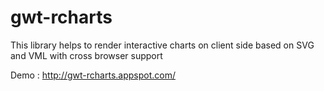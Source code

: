 # gwt-rcharts

This library helps to render interactive charts on client side based on SVG and VML with cross browser support

Demo : http://gwt-rcharts.appspot.com/

